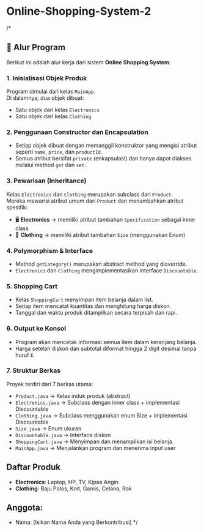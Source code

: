 # Online-Shopping-System-2

/*

## 📌 Alur Program

Berikut ini adalah alur kerja dari sistem **Online Shopping System**:

### 1. Inisialisasi Objek Produk
Program dimulai dari kelas `MainApp`.  
Di dalamnya, dua objek dibuat:
- Satu objek dari kelas `Electronics`
- Satu objek dari kelas `Clothing`

### 2. Penggunaan Constructor dan Encapsulation
- Setiap objek dibuat dengan memanggil konstruktor yang mengisi atribut seperti `name`, `price`, dan `productId`.
- Semua atribut bersifat `private` (enkapsulasi) dan hanya dapat diakses melalui method `get` dan `set`.

### 3. Pewarisan (Inheritance)
Kelas `Electronics` dan `Clothing` merupakan subclass dari `Product`.  
Mereka mewarisi atribut umum dari `Product` dan menambahkan atribut spesifik:
- 🖥️ **Electronics** → memiliki atribut tambahan `Specification` sebagai inner class
- 👕 **Clothing** → memiliki atribut tambahan `Size` (menggunakan Enum)

### 4. Polymorphism & Interface
- Method `getCategory()` merupakan abstract method yang dioverride.
- `Electronics` dan `Clothing` mengimplementasikan interface `Discountable`.

### 5. Shopping Cart
- Kelas `ShoppingCart` menyimpan item belanja dalam list.
- Setiap item mencatat kuantitas dan menghitung harga diskon.
- Tanggal dan waktu produk ditampilkan secara terpisah dan rapi.

### 6. Output ke Konsol
- Program akan mencetak informasi semua item dalam keranjang belanja.
- Harga setelah diskon dan subtotal diformat hingga 2 digit desimal tanpa huruf `E`.

### 7. Struktur Berkas
Proyek terdiri dari 7 berkas utama:
- `Product.java` → Kelas induk produk (abstract)
- `Electronics.java` → Subclass dengan inner class + implementasi Discountable
- `Clothing.java` → Subclass menggunakan enum Size + implementasi Discountable
- `Size.java` → Enum ukuran
- `Discountable.java` → Interface diskon
- `ShoppingCart.java` → Menyimpan dan menampilkan isi belanja
- `MainApp.java` → Menjalankan program dan menerima input user

## Daftar Produk
- **Electronics**: Laptop, HP, TV, Kipas Angin
- **Clothing**: Baju Polos, Knit, Gamis, Celana, Rok

## Anggota:
- Nama: [Isikan Nama Anda yang Berkontribusi]
*/
